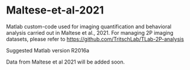 # Maltese-et-al-2021

Matlab custom-code used for imaging quantification and behavioral analysis carried out in Maltese et al., 2021.
For managing 2P imaging datasets, please refer to https://github.com/TritschLab/TLab-2P-analysis

Suggested Matlab version R2016a

Data from Maltese et al 2021 will be added soon. 

